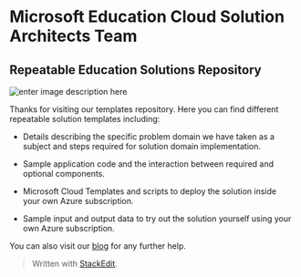  

Microsoft Education Cloud Solution Architects Team
==================================================
Repeatable Education Solutions Repository
-----------------------------

![enter image description here](https://evbdn.eventbrite.com/s3-s3/eventlogos/12166621/winazureedu.png)

Thanks for visiting our templates repository. Here you can find different repeatable solution templates including:

 - Details describing the specific problem domain we have taken as a
   subject and steps required for solution domain implementation.
   
 - Sample application code and the interaction between required and   
   optional components.

 - Microsoft Cloud Templates and scripts to deploy the solution inside  
   your own Azure subscription.
  
 - Sample input and output data to try out the solution yourself using
   your own Azure subscription.

You can also visit our [blog](https://blogs.msdn.microsoft.com/azureedu/) for any further help.

> Written with [StackEdit](https://stackedit.io/).
